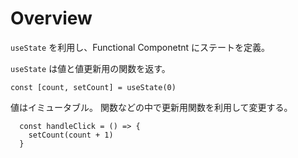 # Overview
`useState` を利用し、Functional Componetnt にステートを定義。

`useState` は値と値更新用の関数を返す。

```
const [count, setCount] = useState(0)
```

値はイミュータブル。
関数などの中で更新用関数を利用して変更する。

```
  const handleClick = () => {
    setCount(count + 1)
  }
```

